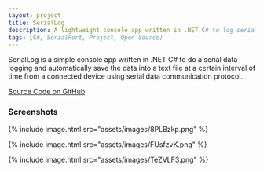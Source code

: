 ```yaml
---
layout: project
title: SerialLog
description: A lightweight console app written in .NET C# to log serial data received from a serial data communication protocol.
tags: [C#, SerialPort, Project, Open Source]
---
```


SerialLog is a simple console app written in .NET C# to do a serial data logging and automatically save the data into a text file at a certain interval of time from a connected device using serial data communication protocol.

<a href="https://github.com/heiswayi/SerialLog" class="button big">Source Code on GitHub</a>



### Screenshots

{% include image.html src="assets/images/8PLBzkp.png" %}

{% include image.html src="assets/images/FUsfzvK.png" %}

{% include image.html src="assets/images/TeZVLF3.png" %}

